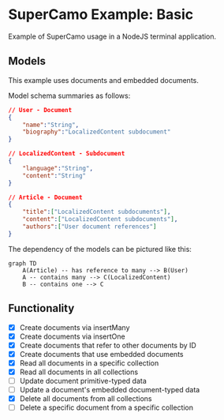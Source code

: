 # SuperCamo Example: Basic

Example of SuperCamo usage in a NodeJS terminal application.



## Models

This example uses documents and embedded documents.

Model schema summaries as follows:

```json
// User - Document
{
    "name":"String",
    "biography":"LocalizedContent subdocument"
}
```

```json
// LocalizedContent - Subdocument
{
    "language":"String",
    "content":"String"
}
```

```json
// Article - Document
{
    "title":["LocalizedContent subdocuments"],
    "content":["LocalizedContent subdocuments"],
    "authors":["User document references"]
}
```

The dependency of the models can be pictured like this:

```mermaid
graph TD
    A(Article) -- has reference to many --> B(User)
    A -- contains many --> C(LocalizedContent)
    B -- contains one --> C
```


## Functionality

- [x] Create documents via insertMany
- [x] Create documents via insertOne
- [x] Create documents that refer to other documents by ID
- [x] Create documents that use embedded documents
- [x] Read all documents in a specific collection
- [x] Read all documents in all collections
- [ ] Update document primitive-typed data
- [ ] Update a document's embedded document-typed data
- [x] Delete all documents from all collections
- [ ] Delete a specific document from a specific collection